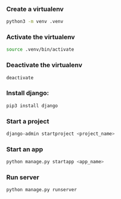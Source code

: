### Create a virtualenv
```bash
python3 -m venv .venv
```

### Activate the virtualenv
```bash
source .venv/bin/activate
```
### Deactivate the virtualenv
```bash
deactivate
```

### Install django:
```bash
pip3 install django
```

### Start a project
```bash
django-admin startproject <project_name>
```

### Start an app
```bash
python manage.py startapp <app_name>
```

### Run server
```bash
python manage.py runserver 
``` 
